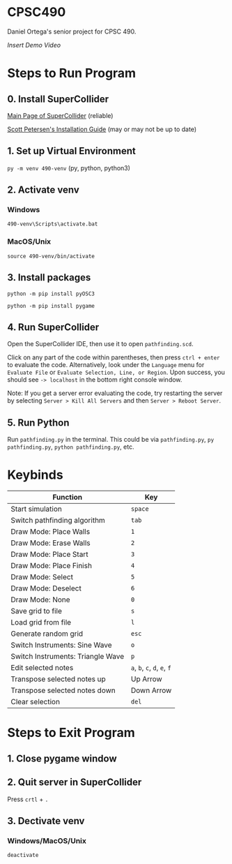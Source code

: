 # CPSC490

Daniel Ortega's senior project for CPSC 490.

*Insert Demo Video*

# Steps to Run Program

## 0. Install SuperCollider

[Main Page of SuperCollider](https://supercollider.github.io/) (reliable)

[Scott Petersen's Installation Guide](https://www.notion.so/Installing-SuperCollider-613fbb170dff4910bb3b4e024883fbbe) (may or may not be up to date)

## 1. Set up Virtual Environment

`py -m venv 490-venv`
(py, python, python3)

## 2. Activate venv

### Windows

`490-venv\Scripts\activate.bat`

### MacOS/Unix

`source 490-venv/bin/activate`

## 3. Install packages

`python -m pip install pyOSC3`

`python -m pip install pygame`

## 4. Run SuperCollider

Open the SuperCollider IDE, then use it to open `pathfinding.scd`.

Click on any part of the code within parentheses, then press `ctrl + enter` to evaluate the code. Alternatively, look under the `Language` menu for `Evaluate File` or `Evaluate Selection, Line, or Region`. Upon success, you should see `-> localhost` in the bottom right console window.

Note: If you get a server error evaluating the code, try restarting the server by selecting `Server > Kill All Servers` and then `Server > Reboot Server`.

## 5. Run Python

Run `pathfinding.py` in the terminal. This could be via `pathfinding.py`, `py pathfinding.py`, `python pathfinding.py`, etc.

# Keybinds

| Function |  Key | 
| ---- | ------- |
| Start simulation | `space` |
| Switch pathfinding algorithm | `tab` |
| Draw Mode: Place Walls | `1` |
| Draw Mode: Erase Walls | `2` |
| Draw Mode: Place Start | `3` |
| Draw Mode: Place Finish | `4` |
| Draw Mode: Select | `5` |
| Draw Mode: Deselect | `6` |
| Draw Mode: None | `0` |
| Save grid to file | `s` |
| Load grid from file | `l` |
| Generate random grid | `esc` |
| Switch Instruments: Sine Wave | `o` |
| Switch Instruments: Triangle Wave | `p` |
| Edit selected notes | `a`, `b`, `c`, `d`, `e`, `f` |
| Transpose selected notes up | Up Arrow |
| Transpose selected notes down | Down Arrow |
| Clear selection | `del` |


# Steps to Exit Program

## 1. Close pygame window

## 2.  Quit server in SuperCollider 

Press `crtl` + `.`

## 3. Dectivate venv

### Windows/MacOS/Unix

`deactivate`
